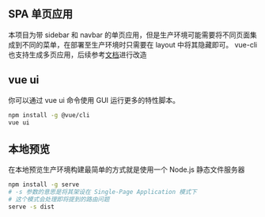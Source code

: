 ## SPA 单页应用
本项目为带 sidebar 和 navbar 的单页应用，但是生产环境可能需要将不同页面集成到不同的菜单，在部署至生产环境时只需要在 layout 中将其隐藏即可。
vue-cli 也支持生成多页应用，后续参考[文档](https://cli.vuejs.org/zh/guide/html-and-static-assets.html#%E6%9E%84%E5%BB%BA%E4%B8%80%E4%B8%AA%E5%A4%9A%E9%A1%B5%E5%BA%94%E7%94%A8)进行改造

## vue ui
你可以通过 vue ui 命令使用 GUI 运行更多的特性脚本。
```bash
npm install -g @vue/cli
vue ui
```

## 本地预览
在本地预览生产环境构建最简单的方式就是使用一个 Node.js 静态文件服务器
```bash
npm install -g serve
# -s 参数的意思是将其架设在 Single-Page Application 模式下
# 这个模式会处理即将提到的路由问题
serve -s dist
```

